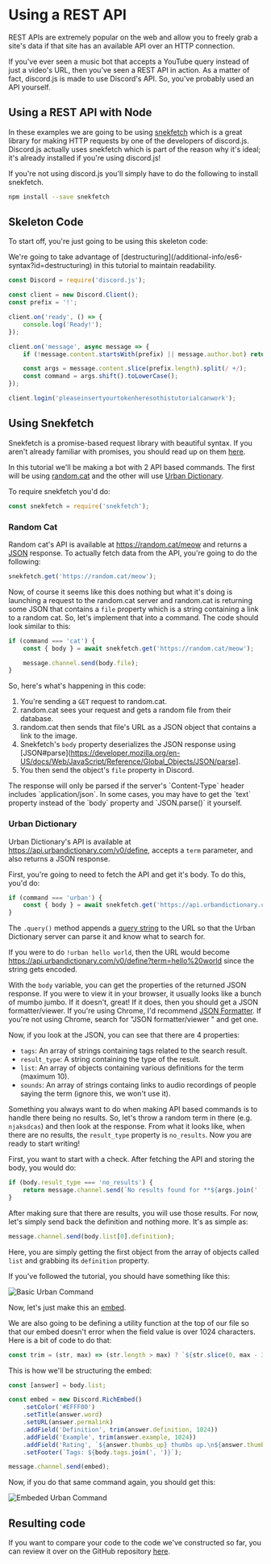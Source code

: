 # Using a REST API

REST APIs are extremely popular on the web and allow you to freely grab a site's data if that site has an available API over an HTTP connection.

If you've ever seen a music bot that accepts a YouTube query instead of just a video's URL, then you've seen a REST API in action. As a matter of fact, discord.js is made to use Discord's API. So, you've probably used an API yourself.

## Using a REST API with Node

In these examples we are going to be using [snekfetch](https://www.npmjs.com/package/snekfetch) which is a great library for making HTTP requests by one of the developers of discord.js. Discord.js actually uses snekfetch which is part of the reason why it's ideal; it's already installed if you're using discord.js!

If you're not using discord.js you'll simply have to do the following to install snekfetch.

```bash
npm install --save snekfetch
```

## Skeleton Code

To start off, you're just going to be using this skeleton code:

<p class="tip">We're going to take advantage of [destructuring](/additional-info/es6-syntax?id=destructuring) in this tutorial to maintain readability.</p>

```js
const Discord = require('discord.js');

const client = new Discord.Client();
const prefix = '!';

client.on('ready', () => {
	console.log('Ready!');
});

client.on('message', async message => {
	if (!message.content.startsWith(prefix) || message.author.bot) return;

	const args = message.content.slice(prefix.length).split(/ +/);
	const command = args.shift().toLowerCase();
});

client.login('pleaseinsertyourtokenheresothistutorialcanwork');
```

## Using Snekfetch

Snekfetch is a promise-based request library with beautiful syntax. If you aren't already familiar with promises, you should read up on them [here](/additional-info/async-await).

In this tutorial we'll be making a bot with 2 API based commands. The first will be using [random.cat](https://random.cat) and the other will use [Urban Dictionary](https://www.urbandictionary.com).

To require snekfetch you'd do:

```js
const snekfetch = require('snekfetch');
```

### Random Cat

Random cat's API is available at https://random.cat/meow and returns a [JSON](https://developer.mozilla.org/en-US/docs/Web/JavaScript/Reference/Global_Objects/JSON) response. To actually fetch data from the API, you're going to do the following:

```js
snekfetch.get('https://random.cat/meow');
```

Now, of course it seems like this does nothing but what it's doing is launching a request to the random.cat server and random.cat is returning some JSON that contains a `file` property which is a string containing a link to a random cat. So, let's implement that into a command. The code should look similar to this:

```js
if (command === 'cat') {
	const { body } = await snekfetch.get('https://random.cat/meow');

	message.channel.send(body.file);
}
```

So, here's what's happening in this code:

1. You're sending a `GET` request to random.cat.
2. random.cat sees your request and gets a random file from their database.
3. random.cat then sends that file's URL as a JSON object that contains a link to the image.
4. Snekfetch's `body` property deserializes the JSON response using [JSON#parse](https://developer.mozilla.org/en-US/docs/Web/JavaScript/Reference/Global_Objects/JSON/parse].
5. You then send the object's `file` property in Discord.

<p class="warning">The response will only be parsed if the server's `Content-Type` header includes `application/json`. In some cases, you may have to get the `text` property instead of the `body` property and `JSON.parse()` it yourself.</p>

### Urban Dictionary

Urban Dictionary's API is available at https://api.urbandictionary.com/v0/define, accepts a `term` parameter, and also returns a JSON response.

First, you're going to need to fetch the API and get it's body. To do this, you'd do:

```js
if (command === 'urban') {
	const { body } = await snekfetch.get('https://api.urbandictionary.com/v0/define').query({ term: args.join(' ') });
}
```

The `.query()` method appends a [query string](https://en.wikipedia.org/wiki/Query_string) to the URL so that the Urban Dictionary server can parse it and know what to search for.

If you were to do `!urban hello world`, then the URL would become https://api.urbandictionary.com/v0/define?term=hello%20world since the string gets encoded.

With the `body` variable, you can get the properties of the returned JSON response. If you were to view it in your browser, it usually looks like a bunch of mumbo jumbo. If it doesn't, great! If it does, then you should get a JSON formatter/viewer. If you're using Chrome, I'd recommend [JSON Formatter](https://chrome.google.com/webstore/detail/json-formatter/bcjindcccaagfpapjjmafapmmgkkhgoa). If you're not using Chrome, search for "JSON formatter/viewer <your browser>" and get one.

Now, if you look at the JSON, you can see that there are 4 properties:

- `tags`: An array of strings containing tags related to the search result.
- `result_type`: A string containing the type of the result.
- `list`: An array of objects containing various definitions for the term (maximum 10).
- `sounds`: An array of strings containg links to audio recordings of people saying the term (ignore this, we won't use it).

Something you always want to do when making API based commands is to handle there being no results. So, let's throw a random term in there (e.g. `njaksdcas`) and then look at the response. From what it looks like, when there are no results, the `result_type` property is `no_results`. Now you are ready to start writing!

First, you want to start with a check. After fetching the API and storing the body, you would do:

```js
if (body.result_type === 'no_results') {
	return message.channel.send(`No results found for **${args.join(' ')}**`);
}
```

After making sure that there are results, you will use those results. For now, let's simply send back the definition and nothing more. It's as simple as:

```js
message.channel.send(body.list[0].definition);
```

Here, you are simply getting the first object from the array of objects called `list` and grabbing its `definition` property.

If you've followed the tutorial, you should have something like this:

![Basic Urban Command](/assets/img/N0t4M.png)

Now, let's just make this an [embed](/popular-topics/miscellaneous-examples?id=sending-an-embed).

We are also going to be defining a utility function at the top of our file so that our embed doesn't error when the field value is over 1024 characters. Here is a bit of code to do that:

```js
const trim = (str, max) => (str.length > max) ? `${str.slice(0, max - 3)}...` : str;
```

This is how we'll be structuring the embed:

```js
const [answer] = body.list;

const embed = new Discord.RichEmbed()
	.setColor('#EFFF00')
	.setTitle(answer.word)
	.setURL(answer.permalink)
	.addField('Definition', trim(answer.definition, 1024))
	.addField('Example', trim(answer.example, 1024))
	.addField('Rating', `${answer.thumbs_up} thumbs up.\n${answer.thumbs_down} thumbs down.`)
	.setFooter(`Tags: ${body.tags.join(', ')}`);

message.channel.send(embed);
```

Now, if you do that same command again, you should get this:

![Embeded Urban Command](/assets/img/RMv88.png)

## Resulting code
If you want to compare your code to the code we've constructed so far, you can review it over on the GitHub repository [here](https://github.com/discordjs/guide/tree/master/code_samples/additional-info/rest-api).
